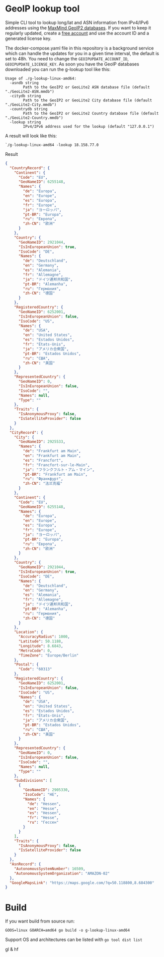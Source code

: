 # GeoIP lookup tool

Simple CLI tool to lookup long/lat and ASN information from IPv4/IPv6 addresses using the [MaxMind GeoIP2 databases](https://www.maxmind.com/en/accounts/411272/geoip/downloads).
If you want to keep it regularly updated, create a [free account](https://dev.maxmind.com/geoip/geolite2-free-geolocation-data?lang=en) and use the account ID and a generated license key.

The docker-compose.yaml file in this repository is a background service which can handle the updates for you in a given time interval, the default is set to 48h.
You need to change the `GEOIPUPDATE_ACCOUNT_ID`, `GEOIPUPDATE_LICENSE_KEY`.
As soon you have the GeoIP databases downloaded you can run the g-lookup tool like this:

```
Usage of ./g-lookup-linux-amd64:
  -asndb string
    	Path to the GeoIP2 or GeoLite2 ASN database file (default "./GeoLite2-ASN.mmdb")
  -citydb string
    	Path to the GeoIP2 or GeoLite2 City database file (default "./GeoLite2-City.mmdb")
  -countrydb string
    	Path to the GeoIP2 or GeoLite2 Country database file (default "./GeoLite2-Country.mmdb")
  -lookup string
    	IPv4/IPv6 address used for the lookup (default "127.0.0.1")
```

A result will look like this:

```
`/g-lookup-linux-amd64 -lookup 18.158.77.0
```

Result
```json
{
  "CountryRecord": {
    "Continent": {
      "Code": "EU",
      "GeoNameID": 6255148,
      "Names": {
        "de": "Europa",
        "en": "Europe",
        "es": "Europa",
        "fr": "Europe",
        "ja": "ヨーロッパ",
        "pt-BR": "Europa",
        "ru": "Европа",
        "zh-CN": "欧洲"
      }
    },
    "Country": {
      "GeoNameID": 2921044,
      "IsInEuropeanUnion": true,
      "IsoCode": "DE",
      "Names": {
        "de": "Deutschland",
        "en": "Germany",
        "es": "Alemania",
        "fr": "Allemagne",
        "ja": "ドイツ連邦共和国",
        "pt-BR": "Alemanha",
        "ru": "Германия",
        "zh-CN": "德国"
      }
    },
    "RegisteredCountry": {
      "GeoNameID": 6252001,
      "IsInEuropeanUnion": false,
      "IsoCode": "US",
      "Names": {
        "de": "USA",
        "en": "United States",
        "es": "Estados Unidos",
        "fr": "États-Unis",
        "ja": "アメリカ合衆国",
        "pt-BR": "Estados Unidos",
        "ru": "США",
        "zh-CN": "美国"
      }
    },
    "RepresentedCountry": {
      "GeoNameID": 0,
      "IsInEuropeanUnion": false,
      "IsoCode": "",
      "Names": null,
      "Type": ""
    },
    "Traits": {
      "IsAnonymousProxy": false,
      "IsSatelliteProvider": false
    }
  },
  "CityRecord": {
    "City": {
      "GeoNameID": 2925533,
      "Names": {
        "de": "Frankfurt am Main",
        "en": "Frankfurt am Main",
        "es": "Francfort",
        "fr": "Francfort-sur-le-Main",
        "ja": "フランクフルト・アム・マイン",
        "pt-BR": "Frankfurt am Main",
        "ru": "Франкфурт",
        "zh-CN": "法兰克福"
      }
    },
    "Continent": {
      "Code": "EU",
      "GeoNameID": 6255148,
      "Names": {
        "de": "Europa",
        "en": "Europe",
        "es": "Europa",
        "fr": "Europe",
        "ja": "ヨーロッパ",
        "pt-BR": "Europa",
        "ru": "Европа",
        "zh-CN": "欧洲"
      }
    },
    "Country": {
      "GeoNameID": 2921044,
      "IsInEuropeanUnion": true,
      "IsoCode": "DE",
      "Names": {
        "de": "Deutschland",
        "en": "Germany",
        "es": "Alemania",
        "fr": "Allemagne",
        "ja": "ドイツ連邦共和国",
        "pt-BR": "Alemanha",
        "ru": "Германия",
        "zh-CN": "德国"
      }
    },
    "Location": {
      "AccuracyRadius": 1000,
      "Latitude": 50.1188,
      "Longitude": 8.6843,
      "MetroCode": 0,
      "TimeZone": "Europe/Berlin"
    },
    "Postal": {
      "Code": "60313"
    },
    "RegisteredCountry": {
      "GeoNameID": 6252001,
      "IsInEuropeanUnion": false,
      "IsoCode": "US",
      "Names": {
        "de": "USA",
        "en": "United States",
        "es": "Estados Unidos",
        "fr": "États-Unis",
        "ja": "アメリカ合衆国",
        "pt-BR": "Estados Unidos",
        "ru": "США",
        "zh-CN": "美国"
      }
    },
    "RepresentedCountry": {
      "GeoNameID": 0,
      "IsInEuropeanUnion": false,
      "IsoCode": "",
      "Names": null,
      "Type": ""
    },
    "Subdivisions": [
      {
        "GeoNameID": 2905330,
        "IsoCode": "HE",
        "Names": {
          "de": "Hessen",
          "en": "Hesse",
          "es": "Hessen",
          "fr": "Hesse",
          "ru": "Гессен"
        }
      }
    ],
    "Traits": {
      "IsAnonymousProxy": false,
      "IsSatelliteProvider": false
    }
  },
  "AsnRecord": {
    "AutonomousSystemNumber": 16509,
    "AutonomousSystemOrganization": "AMAZON-02"
  },
  "GoogleMapsLink": "https://maps.google.com/?q=50.118800,8.684300"
}
```

# Build

If you want build from source run:

```
GOOS=linux GOARCH=amd64 go build -o g-lookup-linux-amd64
```

Support OS and architectures can be listed with `go tool dist list`

gl & hf
